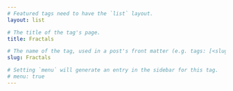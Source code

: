 ```yaml
---
# Featured tags need to have the `list` layout.
layout: list

# The title of the tag's page.
title: Fractals

# The name of the tag, used in a post's front matter (e.g. tags: [<slug>]).
slug: Fractals

# Setting `menu` will generate an entry in the sidebar for this tag.
# menu: true
---
```

